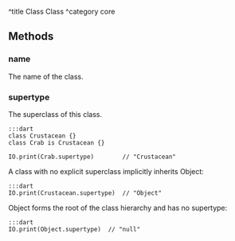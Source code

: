 ^title Class Class
^category core

## Methods

### **name**

The name of the class.

### **supertype**

The superclass of this class.

    :::dart
    class Crustacean {}
    class Crab is Crustacean {}

    IO.print(Crab.supertype)        // "Crustacean"

A class with no explicit superclass implicitly inherits Object:

    :::dart
    IO.print(Crustacean.supertype)  // "Object"

Object forms the root of the class hierarchy and has no supertype:

    :::dart
    IO.print(Object.supertype)  // "null"
